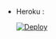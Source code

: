 * Heroku :

    [![Deploy](https://www.herokucdn.com/deploy/button.svg)](https://heroku.com/deploy?template=https://github.com/sahilgit55/VideoFlux2_Beta)